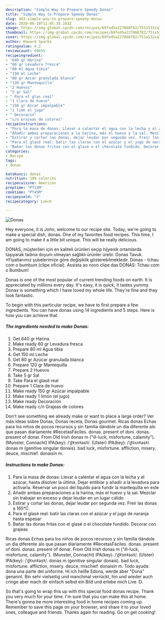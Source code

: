 ```yaml
---
description: "Simple Way to Prepare Speedy Donas"
title: "Simple Way to Prepare Speedy Donas"
slug: 463-simple-way-to-prepare-speedy-donas
date: 2020-06-10T11:45:39.163Z
image: https://img-global.cpcdn.com/recipes/69fe45a227068f82/751x532cq70/donas-foto-principal.jpg
thumbnail: https://img-global.cpcdn.com/recipes/69fe45a227068f82/751x532cq70/donas-foto-principal.jpg
cover: https://img-global.cpcdn.com/recipes/69fe45a227068f82/751x532cq70/donas-foto-principal.jpg
author: Howard Sparks
ratingvalue: 4.2
reviewcount: 49035
recipeingredient:
- "640 gr Harina"
- "60 gr Levadura fresca"
- "80 ml Agua tibia"
- "150 ml Leche"
- "80 gr Azcar granulada blanca"
- "120 gr Mantequilla"
- "2 Huevos"
- "5 gr Sal"
- " Para el glas real"
- "1 Clara de huevo"
- "150 gr Azcar impalpable"
- "1 limn el jugo"
- " Decoracin"
- "c/n Grajeas de colores"
recipeinstructions:
- "Para la masa de donas: Llevar a calentar el agua con la lecha y el azúcar, hasta disolver la última. Dejar entibiar y añadir a la levadura para activarla. Reservar un poco del líquido para fundir la mantequilla en este"
- "Añadir ambas preparaciones a la harina, más el huevo y la sal. Mezclar sin trabajar en exceso y dejar leudar en un lugar cálido"
- "Estirar y cortar las donas, dejar leudar por segunda vez. Freír las donas a 165°C."
- "Para el glasé real: batir las claras con el azúcar y el jugo de naranja hasta espesar"
- "Bañar las donas fritas con el glasé o el chocolate fundido. Decorar con grajeas"
categories:
- Recipe
tags:
- donas

katakunci: donas 
nutrition: 199 calories
recipecuisine: American
preptime: "PT12M"
cooktime: "PT45M"
recipeyield: "2"
recipecategory: Lunch

---
```



![Donas](https://img-global.cpcdn.com/recipes/69fe45a227068f82/751x532cq70/donas-foto-principal.jpg)

Hey everyone, it is John, welcome to our recipe site. Today, we're going to make a special dish, donas. One of my favorites food recipes. This time, I am going to make it a little bit unique. This will be really delicious.

DONAS, müşterileri için en kaliteli ürünleri seçip hijyenik ortamlarda taşıyarak tadına doyum olmayan sağlıklı ürünler üretir. Donas Tavuk. *Fiyatlarımız şubelerimize göre değişiklik gösterebilmektedir. Donas - tchau com o bumbum (clipe oficial). Assista ao novo clipe das DONAS: Tchau com o Bumbum!

Donas is one of the most popular of current trending foods on earth. It is appreciated by millions every day. It's easy, it is quick, it tastes yummy. Donas is something which I have loved my whole life. They're fine and they look fantastic.


To begin with this particular recipe, we have to first prepare a few ingredients. You can have donas using 14 ingredients and 5 steps. Here is how you can achieve that.

<!--inarticleads1-->

##### The ingredients needed to make Donas:

1. Get 640 gr Harina
1. Make ready 60 gr Levadura fresca
1. Prepare 80 ml Agua tibia
1. Get 150 ml Leche
1. Get 80 gr Azúcar granulada blanca
1. Prepare 120 gr Mantequilla
1. Prepare 2 Huevos
1. Take 5 gr Sal
1. Take  Para el glasé real
1. Prepare 1 Clara de huevo
1. Make ready 150 gr Azúcar impalpable
1. Make ready 1 limón (el jugo)
1. Make ready  Decoración
1. Make ready c/n Grajeas de colores


Don&#39;t see something we already make or want to place a large order? Ver más ideas sobre Donas, Donas receta, Donas gourmet. Ricas donas Echas para los niños de pocos recursos y sin familia dándole un dia diferente alo que pasan diariamente #RecetasFáciles. donas. present of doni. donas. present of donar. From Old Irish donas m (&#34;ill-luck, misfortune, calamity&#34;). (Munster, Connacht) IPA(key): /ˈd̪ˠɔnˠəsˠ/. (Ulster) IPA(key): /ˈd̪ˠʌnˠəsˠ/. donas m (genitive singular donais). bad luck, misfortune. affliction, misery. deuce, mischief. donaisín m. 

<!--inarticleads2-->

##### Instructions to make Donas:

1. Para la masa de donas: Llevar a calentar el agua con la lecha y el azúcar, hasta disolver la última. Dejar entibiar y añadir a la levadura para activarla. Reservar un poco del líquido para fundir la mantequilla en este
1. Añadir ambas preparaciones a la harina, más el huevo y la sal. Mezclar sin trabajar en exceso y dejar leudar en un lugar cálido
1. Estirar y cortar las donas, dejar leudar por segunda vez. Freír las donas a 165°C.
1. Para el glasé real: batir las claras con el azúcar y el jugo de naranja hasta espesar
1. Bañar las donas fritas con el glasé o el chocolate fundido. Decorar con grajeas


Ricas donas Echas para los niños de pocos recursos y sin familia dándole un dia diferente alo que pasan diariamente #RecetasFáciles. donas. present of doni. donas. present of donar. From Old Irish donas m (&#34;ill-luck, misfortune, calamity&#34;). (Munster, Connacht) IPA(key): /ˈd̪ˠɔnˠəsˠ/. (Ulster) IPA(key): /ˈd̪ˠʌnˠəsˠ/. donas m (genitive singular donais). bad luck, misfortune. affliction, misery. deuce, mischief. donaisín m. Todo ayuda: dona una parte del uniforme. Hi ich heiße Edona, werde aber &#34;Dona&#34; genannt. Bin sehr vielseitig und manchmal verrückt, hin und wieder auch cringe aber mach dir einfach selbst ein Bild und erlebe mich Live :D. 

So that's going to wrap this up with this special food donas recipe. Thank you very much for your time. I'm sure that you can make this at home. There's gonna be more interesting food in home recipes coming up. Remember to save this page on your browser, and share it to your loved ones, colleague and friends. Thanks again for reading. Go on get cooking!
